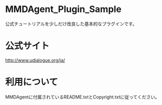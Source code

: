 # MMDAgent_Plugin_Sample
公式チュートリアルを少しだけ改良した基本的なプラグインです。

# 公式サイト
http://www.udialogue.org/ja/

# 利用について
MMDAgentに付属されているREADME.txtとCopyright.txtに従ってください。
